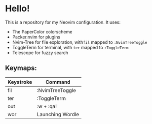 # Hello!

This is a repository for my Neovim configuration. It uses:

* The PaperColor colorscheme
* Packer.nvim for plugins
* Nvim-Tree for file exploration, with```fil``` mapped to ```:NvimTreeToggle```
* ToggleTerm for terminal, with ```ter``` mapped to ```:ToggleTerm```
* Telescope for fuzzy search

## Keymaps:

| Keystroke | Command |
| --------- | ------- |
| fil | :NvimTreeToggle |
| ter | :ToggleTerm |
| out | :w + :qa! |
| wor | Launching Wordle |
